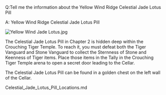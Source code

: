 Q:Tell me the information about the Yellow Wind Ridge Celestial Jade Lotus Pill

A:
Yellow Wind Ridge Celestial Jade Lotus Pill

![Yellow Wind Jade Lotus.jpg](https://oyster.ignimgs.com/mediawiki/apis.ign.com/black-myth-wukong/5/5e/Yellow_Wind_Jade_Lotus.jpg)

The Celestial Jade Lotus Pill in Chapter 2 is hidden deep within the Crouching Tiger Temple. To reach it, you must defeat both the Tiger Vanguard and Stone Vanguard to collect the Sternness of Stone and Keenness of Tiger items. Place those items in the Tally in the Crouching Tiger Temple arena to open a secret door leading to the Cellar. 

The Celestial Jade Lotus Pill can be found in a golden chest on the left wall of the Cellar. 

Celestial_Jade_Lotus_Pill_Locations.md